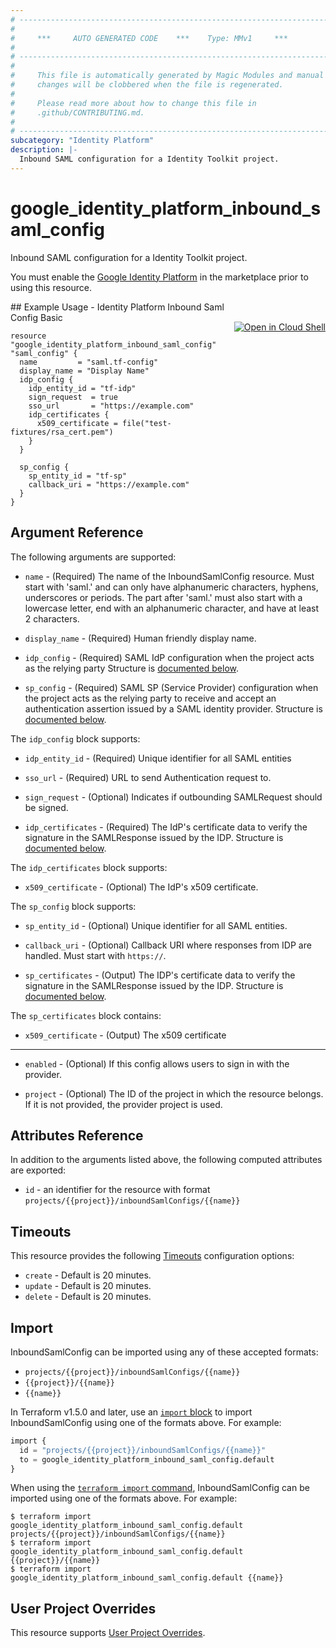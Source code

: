 ```yaml
---
# ----------------------------------------------------------------------------
#
#     ***     AUTO GENERATED CODE    ***    Type: MMv1     ***
#
# ----------------------------------------------------------------------------
#
#     This file is automatically generated by Magic Modules and manual
#     changes will be clobbered when the file is regenerated.
#
#     Please read more about how to change this file in
#     .github/CONTRIBUTING.md.
#
# ----------------------------------------------------------------------------
subcategory: "Identity Platform"
description: |-
  Inbound SAML configuration for a Identity Toolkit project.
---
```


# google\_identity\_platform\_inbound\_saml\_config

Inbound SAML configuration for a Identity Toolkit project.

You must enable the
[Google Identity Platform](https://console.cloud.google.com/marketplace/details/google-cloud-platform/customer-identity) in
the marketplace prior to using this resource.



<div class = "oics-button" style="float: right; margin: 0 0 -15px">
  <a href="https://console.cloud.google.com/cloudshell/open?cloudshell_git_repo=https%3A%2F%2Fgithub.com%2Fterraform-google-modules%2Fdocs-examples.git&cloudshell_working_dir=identity_platform_inbound_saml_config_basic&cloudshell_image=gcr.io%2Fcloudshell-images%2Fcloudshell%3Alatest&open_in_editor=main.tf&cloudshell_print=.%2Fmotd&cloudshell_tutorial=.%2Ftutorial.md" target="_blank">
    <img alt="Open in Cloud Shell" src="//gstatic.com/cloudssh/images/open-btn.svg" style="max-height: 44px; margin: 32px auto; max-width: 100%;">
  </a>
</div>
## Example Usage - Identity Platform Inbound Saml Config Basic


```hcl
resource "google_identity_platform_inbound_saml_config" "saml_config" {
  name         = "saml.tf-config"
  display_name = "Display Name"
  idp_config {
    idp_entity_id = "tf-idp"
    sign_request  = true
    sso_url       = "https://example.com"
    idp_certificates {
      x509_certificate = file("test-fixtures/rsa_cert.pem")
    }
  }

  sp_config {
    sp_entity_id = "tf-sp"
    callback_uri = "https://example.com"
  }
}
```

## Argument Reference

The following arguments are supported:


* `name` -
  (Required)
  The name of the InboundSamlConfig resource. Must start with 'saml.' and can only have alphanumeric characters,
  hyphens, underscores or periods. The part after 'saml.' must also start with a lowercase letter, end with an
  alphanumeric character, and have at least 2 characters.

* `display_name` -
  (Required)
  Human friendly display name.

* `idp_config` -
  (Required)
  SAML IdP configuration when the project acts as the relying party
  Structure is [documented below](#nested_idp_config).

* `sp_config` -
  (Required)
  SAML SP (Service Provider) configuration when the project acts as the relying party to receive
  and accept an authentication assertion issued by a SAML identity provider.
  Structure is [documented below](#nested_sp_config).


<a name="nested_idp_config"></a>The `idp_config` block supports:

* `idp_entity_id` -
  (Required)
  Unique identifier for all SAML entities

* `sso_url` -
  (Required)
  URL to send Authentication request to.

* `sign_request` -
  (Optional)
  Indicates if outbounding SAMLRequest should be signed.

* `idp_certificates` -
  (Required)
  The IdP's certificate data to verify the signature in the SAMLResponse issued by the IDP.
  Structure is [documented below](#nested_idp_certificates).


<a name="nested_idp_certificates"></a>The `idp_certificates` block supports:

* `x509_certificate` -
  (Optional)
  The IdP's x509 certificate.

<a name="nested_sp_config"></a>The `sp_config` block supports:

* `sp_entity_id` -
  (Optional)
  Unique identifier for all SAML entities.

* `callback_uri` -
  (Optional)
  Callback URI where responses from IDP are handled. Must start with `https://`.

* `sp_certificates` -
  (Output)
  The IDP's certificate data to verify the signature in the SAMLResponse issued by the IDP.
  Structure is [documented below](#nested_sp_certificates).


<a name="nested_sp_certificates"></a>The `sp_certificates` block contains:

* `x509_certificate` -
  (Output)
  The x509 certificate

- - -


* `enabled` -
  (Optional)
  If this config allows users to sign in with the provider.

* `project` - (Optional) The ID of the project in which the resource belongs.
    If it is not provided, the provider project is used.


## Attributes Reference

In addition to the arguments listed above, the following computed attributes are exported:

* `id` - an identifier for the resource with format `projects/{{project}}/inboundSamlConfigs/{{name}}`


## Timeouts

This resource provides the following
[Timeouts](https://developer.hashicorp.com/terraform/plugin/sdkv2/resources/retries-and-customizable-timeouts) configuration options:

- `create` - Default is 20 minutes.
- `update` - Default is 20 minutes.
- `delete` - Default is 20 minutes.

## Import


InboundSamlConfig can be imported using any of these accepted formats:

* `projects/{{project}}/inboundSamlConfigs/{{name}}`
* `{{project}}/{{name}}`
* `{{name}}`


In Terraform v1.5.0 and later, use an [`import` block](https://developer.hashicorp.com/terraform/language/import) to import InboundSamlConfig using one of the formats above. For example:

```tf
import {
  id = "projects/{{project}}/inboundSamlConfigs/{{name}}"
  to = google_identity_platform_inbound_saml_config.default
}
```

When using the [`terraform import` command](https://developer.hashicorp.com/terraform/cli/commands/import), InboundSamlConfig can be imported using one of the formats above. For example:

```
$ terraform import google_identity_platform_inbound_saml_config.default projects/{{project}}/inboundSamlConfigs/{{name}}
$ terraform import google_identity_platform_inbound_saml_config.default {{project}}/{{name}}
$ terraform import google_identity_platform_inbound_saml_config.default {{name}}
```

## User Project Overrides

This resource supports [User Project Overrides](https://registry.terraform.io/providers/hashicorp/google/latest/docs/guides/provider_reference#user_project_override).
